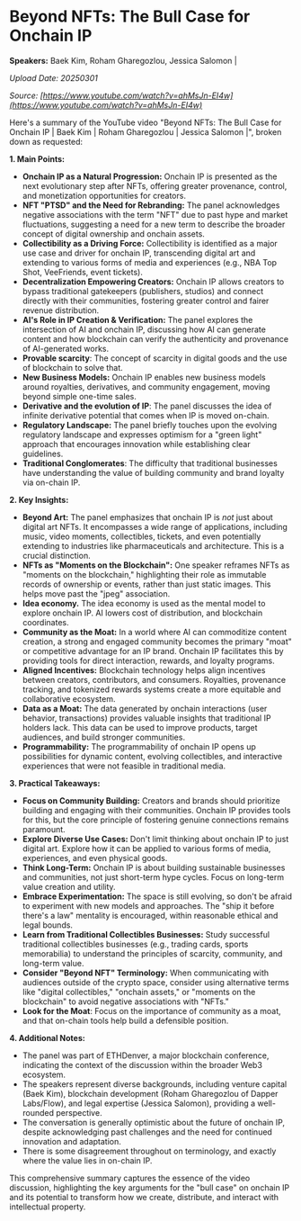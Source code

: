 # Beyond NFTs: The Bull Case for Onchain IP

**Speakers:** Baek Kim, Roham Gharegozlou, Jessica Salomon |


*Upload Date: 20250301*

*Source: [https://www.youtube.com/watch?v=ahMsJn-EI4w](https://www.youtube.com/watch?v=ahMsJn-EI4w)*

Here's a summary of the YouTube video "Beyond NFTs: The Bull Case for Onchain IP | Baek Kim | Roham Gharegozlou | Jessica Salomon |", broken down as requested:

**1. Main Points:**

*   **Onchain IP as a Natural Progression:**  Onchain IP is presented as the next evolutionary step after NFTs, offering greater provenance, control, and monetization opportunities for creators.
*   **NFT "PTSD" and the Need for Rebranding:**  The panel acknowledges negative associations with the term "NFT" due to past hype and market fluctuations, suggesting a need for a new term to describe the broader concept of digital ownership and onchain assets.
*   **Collectibility as a Driving Force:**  Collectibility is identified as a major use case and driver for onchain IP, transcending digital art and extending to various forms of media and experiences (e.g., NBA Top Shot, VeeFriends, event tickets).
*   **Decentralization Empowering Creators:**  Onchain IP allows creators to bypass traditional gatekeepers (publishers, studios) and connect directly with their communities, fostering greater control and fairer revenue distribution.
*   **AI's Role in IP Creation & Verification:**  The panel explores the intersection of AI and onchain IP, discussing how AI can generate content and how blockchain can verify the authenticity and provenance of AI-generated works.
* **Provable scarcity**: The concept of scarcity in digital goods and the use of blockchain to solve that.
*   **New Business Models:**  Onchain IP enables new business models around royalties, derivatives, and community engagement, moving beyond simple one-time sales.
* **Derivative and the evolution of IP**: The panel discusses the idea of infinite derivative potential that comes when IP is moved on-chain.
*   **Regulatory Landscape:**  The panel briefly touches upon the evolving regulatory landscape and expresses optimism for a "green light" approach that encourages innovation while establishing clear guidelines.
* **Traditional Conglomerates**: The difficulty that traditional businesses have understanding the value of building community and brand loyalty via on-chain IP.

**2. Key Insights:**

*   **Beyond Art:** The panel emphasizes that onchain IP is *not* just about digital art NFTs.  It encompasses a wide range of applications, including music, video moments, collectibles, tickets, and even potentially extending to industries like pharmaceuticals and architecture. This is a crucial distinction.
*   **NFTs as "Moments on the Blockchain":**  One speaker reframes NFTs as "moments on the blockchain," highlighting their role as immutable records of ownership or events, rather than just static images. This helps move past the "jpeg" association.
* **Idea economy.** The idea economy is used as the mental model to explore onchain IP. AI lowers cost of distribution, and blockchain coordinates.
*   **Community as the Moat:**  In a world where AI can commoditize content creation, a strong and engaged community becomes the primary "moat" or competitive advantage for an IP brand. Onchain IP facilitates this by providing tools for direct interaction, rewards, and loyalty programs.
*   **Aligned Incentives:**  Blockchain technology helps align incentives between creators, contributors, and consumers. Royalties, provenance tracking, and tokenized rewards systems create a more equitable and collaborative ecosystem.
*   **Data as a Moat:**  The data generated by onchain interactions (user behavior, transactions) provides valuable insights that traditional IP holders lack. This data can be used to improve products, target audiences, and build stronger communities.
*   **Programmability:**  The programmability of onchain IP opens up possibilities for dynamic content, evolving collectibles, and interactive experiences that were not feasible in traditional media.

**3. Practical Takeaways:**

*   **Focus on Community Building:**  Creators and brands should prioritize building and engaging with their communities.  Onchain IP provides tools for this, but the core principle of fostering genuine connections remains paramount.
*   **Explore Diverse Use Cases:**  Don't limit thinking about onchain IP to just digital art. Explore how it can be applied to various forms of media, experiences, and even physical goods.
*   **Think Long-Term:**  Onchain IP is about building sustainable businesses and communities, not just short-term hype cycles. Focus on long-term value creation and utility.
*   **Embrace Experimentation:**  The space is still evolving, so don't be afraid to experiment with new models and approaches.  The "ship it before there's a law" mentality is encouraged, within reasonable ethical and legal bounds.
*   **Learn from Traditional Collectibles Businesses:**  Study successful traditional collectibles businesses (e.g., trading cards, sports memorabilia) to understand the principles of scarcity, community, and long-term value.
*   **Consider "Beyond NFT" Terminology:**  When communicating with audiences outside of the crypto space, consider using alternative terms like "digital collectibles," "onchain assets," or "moments on the blockchain" to avoid negative associations with "NFTs."
* **Look for the Moat**: Focus on the importance of community as a moat, and that on-chain tools help build a defensible position.

**4. Additional Notes:**

*   The panel was part of ETHDenver, a major blockchain conference, indicating the context of the discussion within the broader Web3 ecosystem.
*   The speakers represent diverse backgrounds, including venture capital (Baek Kim), blockchain development (Roham Gharegozlou of Dapper Labs/Flow), and legal expertise (Jessica Salomon), providing a well-rounded perspective.
*   The conversation is generally optimistic about the future of onchain IP, despite acknowledging past challenges and the need for continued innovation and adaptation.
* There is some disagreement throughout on terminology, and exactly where the value lies in on-chain IP.

This comprehensive summary captures the essence of the video discussion, highlighting the key arguments for the "bull case" on onchain IP and its potential to transform how we create, distribute, and interact with intellectual property.